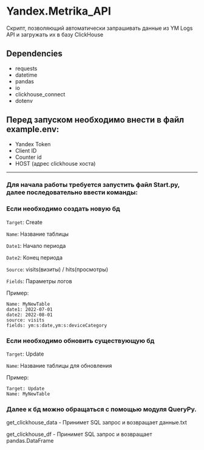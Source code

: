 # Yandex.Metrika_API
Скрипт, позволяющий автоматически запрашивать данные из YM Logs API и загружать их в базу ClickHouse
## Dependencies
- requests
- datetime
- pandas
- io
- clickhouse_connect
- dotenv
  
## Перед запуском необходимо внести в файл example.env:
-  Yandex Token
-  Client ID
-  Counter id
-  HOST (адрес clickhouse хоста) 
----------------
### Для начала работы требуется запустить файл Start.py, далее последовательно ввести команды:

### Если необходимо создать новую бд

`Target`: Create

`Name`: Название таблицы

`Date1`: Начало периода

`Date2`: Конец периода

`Source`: visits(визиты) / hits(просмотры)

`Fields`: Параметры логов


Пример:

    Name: MyNewTable
    date1: 2022-07-01
    date2: 2022-08-01
    source: visits
    fields: ym:s:date,ym:s:deviceCategory


### Если необходимо обновить существующую бд

`Target`: Update

`Name`: Название таблицы для обновления

Пример:

    Target: Update
    Name: MyNewTable

### Далее к бд можно обращаться с помощью модуля QueryPy. 

get_clickhouse_data - Принимет SQL запрос и возвращает данные.txt

get_clickhouse_df - Принимет SQL запрос и возвращает pandas.DataFrame
